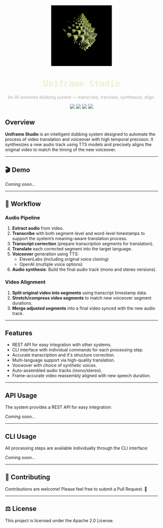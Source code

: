 <p align="center">
  <img src="resources/system/uniframe_logo_2.png" alt="Uniframe Studio" width="200"/>
</p>

<h1 align="center" style="color:#ebf0d2; font-family: monospace;">Uniframe Studio</h1>
<p align="center" style="color:#aaaaaa;">
  An AI-powered dubbing system — transcribe, translate, synthesize, align.
</p>

<p align="center">
  <img src="https://img.shields.io/badge/Python-3.10+-blue?style=flat-square&logo=python" />
  <img src="https://img.shields.io/badge/License-Apache 2.0-purple?style=flat-square" />
  <img src="https://img.shields.io/badge/Status-Beta-orange?style=flat-square" />
  <img src="https://img.shields.io/badge/TTS-ElevenLabs%20%7C%20OpenAI-darkgreen?style=flat-square" />
</p>


## Overview

**Uniframe Studio** is an intelligent dubbing system designed to automate the process of video translation and voiceover with high temporal precision. It synthesizes a new audio track using TTS models and precisely aligns the original video to match the timing of the new voiceover.

---

## 🎬 Demo

_Coming soon..._

---

## 🔄 Workflow

### Audio Pipeline

1. **Extract audio** from video.
2. **Transcribe** with both segment-level and word-level timestamps to support the system’s meaning-aware translation process.
3. **Transcript correction** (prepare transcription segments for translation).
4. **Translate** each corrected segment into the target language.
5. **Voiceover** generation using TTS:
   - ElevenLabs (including original voice cloning)
   - OpenAI (multiple voice options)
6. **Audio synthesis**: Build the final audio track (mono and stereo versions).

### Video Alignment

1. **Split original video into segments** using transcript timestamp data.
2. **Stretch/compress video segments** to match new voiceover segment durations.
3. **Merge adjusted segments** into a final video synced with the new audio track.

---

## Features

- REST API for easy integration with other systems.
- CLI interface with individual commands for each processing step.
- Accurate transcription and it's structure correction.
- Multi-language support via high-quality translation.
- Voiceover with choice of synthetic voices.
- Auto-assembled audio tracks (mono/stereo).
- Frame-accurate video reassembly aligned with new speech duration.

---

## API Usage
The system provides a REST API for easy integration:

_Coming soon..._

---

## CLI Usage

All processing steps are available individually through the CLI interface:

_Coming soon..._

---

## 🤝 Contributing

Contributions are welcome! Please feel free to submit a Pull Request. 🤗

---

## ⚖️ License

This project is licensed under the Apache 2.0 License.
